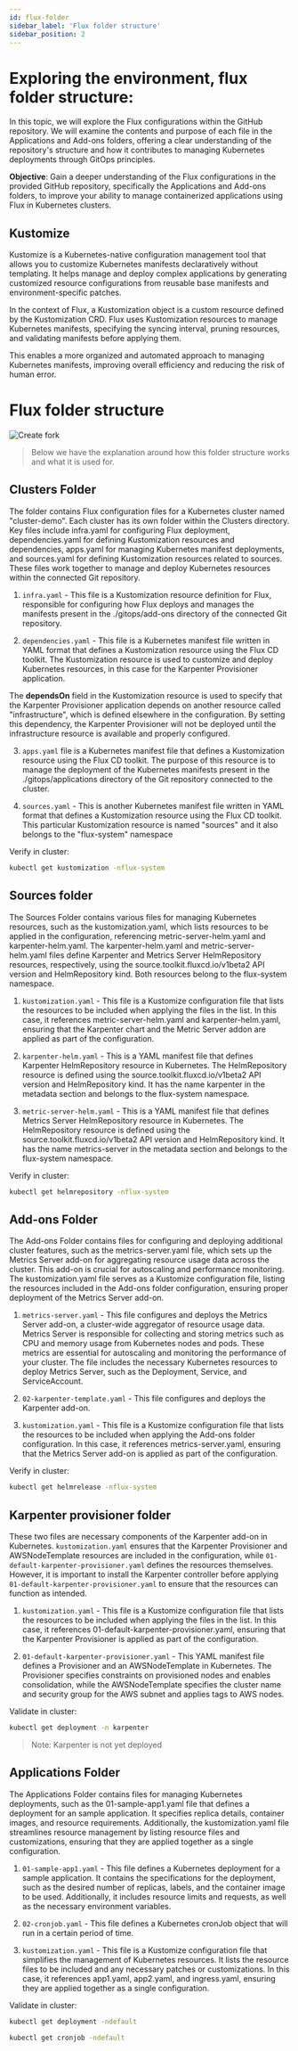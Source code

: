 ```yaml
---
id: flux-folder
sidebar_label: 'Flux folder structure'
sidebar_position: 2
---
```


# Exploring the environment, flux folder structure:

In this topic, we will explore the Flux configurations within the GitHub repository. We will examine the contents and purpose of each file in the Applications and Add-ons folders, offering a clear understanding of the repository's structure and how it contributes to managing Kubernetes deployments through GitOps principles.

**Objective**: Gain a deeper understanding of the Flux configurations in the provided GitHub repository, specifically the Applications and Add-ons folders, to improve your ability to manage containerized applications using Flux in Kubernetes clusters.

## Kustomize
Kustomize is a Kubernetes-native configuration management tool that allows you to customize Kubernetes manifests declaratively without templating. It helps manage and deploy complex applications by generating customized resource configurations from reusable base manifests and environment-specific patches.

In the context of Flux, a Kustomization object is a custom resource defined by the Kustomization CRD. Flux uses Kustomization resources to manage Kubernetes manifests, specifying the syncing interval, pruning resources, and validating manifests before applying them.

This enables a more organized and automated approach to managing Kubernetes manifests, improving overall efficiency and reducing the risk of human error.

# Flux folder structure

![Create fork](../../static/img/flux-flow-diagram.png)

> Below we have the explanation around how this folder structure works and what it is used for.

## Clusters Folder
The folder contains Flux configuration files for a Kubernetes cluster named "cluster-demo". Each cluster has its own folder within the Clusters directory. Key files include infra.yaml for configuring Flux deployment, dependencies.yaml for defining Kustomization resources and dependencies, apps.yaml for managing Kubernetes manifest deployments, and sources.yaml for defining Kustomization resources related to sources. These files work together to manage and deploy Kubernetes resources within the connected Git repository.

1. `infra.yaml` - This file is a Kustomization resource definition for Flux, responsible for configuring how Flux deploys and manages the manifests present in the ./gitops/add-ons directory of the connected Git repository.

2. `dependencies.yaml` - This file is a Kubernetes manifest file written in YAML format that defines a Kustomization resource using the Flux CD toolkit. The Kustomization resource is used to customize and deploy Kubernetes resources, in this case for the Karpenter Provisioner application.

The **dependsOn** field in the Kustomization resource is used to specify that the Karpenter Provisioner application depends on another resource called "infrastructure", which is defined elsewhere in the configuration. By setting this dependency, the Karpenter Provisioner will not be deployed until the infrastructure resource is available and properly configured.

3. `apps.yaml` file is a Kubernetes manifest file that defines a Kustomization resource using the Flux CD toolkit. The purpose of this resource is to manage the deployment of the Kubernetes manifests present in the ./gitops/applications directory of the Git repository connected to the cluster.

4. `sources.yaml` - This is another Kubernetes manifest file written in YAML format that defines a Kustomization resource using the Flux CD toolkit. This particular Kustomization resource is named "sources" and it also belongs to the "flux-system" namespace

Verify in cluster:

```bash
kubectl get kustomization -nflux-system
```

## Sources folder

The Sources Folder contains various files for managing Kubernetes resources, such as the kustomization.yaml, which lists resources to be applied in the configuration, referencing metric-server-helm.yaml and karpenter-helm.yaml. The karpenter-helm.yaml and metric-server-helm.yaml files define Karpenter and Metrics Server HelmRepository resources, respectively, using the source.toolkit.fluxcd.io/v1beta2 API version and HelmRepository kind. Both resources belong to the flux-system namespace.

1. `kustomization.yaml` - This file is a Kustomize configuration file that lists the resources to be included when applying the files in the list. In this case, it references metric-server-helm.yaml and karpenter-helm.yaml, ensuring that the Karpenter chart and the Metric Server addon are applied as part of the configuration.

2. `karpenter-helm.yaml` - This is a YAML manifest file that defines Karpenter HelmRepository resource in Kubernetes. The HelmRepository resource is defined using the source.toolkit.fluxcd.io/v1beta2 API version and HelmRepository kind. It has the name karpenter in the metadata section and belongs to the flux-system namespace.

3. `metric-server-helm.yaml` - This is a YAML manifest file that defines Metrics Server HelmRepository resource in Kubernetes. The HelmRepository resource is defined using the source.toolkit.fluxcd.io/v1beta2 API version and HelmRepository kind. It has the name metrics-server in the metadata section and belongs to the flux-system namespace.

Verify in cluster:

```bash
kubectl get helmrepository -nflux-system
```

## Add-ons Folder

The Add-ons Folder contains files for configuring and deploying additional cluster features, such as the metrics-server.yaml file, which sets up the Metrics Server add-on for aggregating resource usage data across the cluster. This add-on is crucial for autoscaling and performance monitoring. The kustomization.yaml file serves as a Kustomize configuration file, listing the resources included in the Add-ons folder configuration, ensuring proper deployment of the Metrics Server add-on.

1. `metrics-server.yaml` - This file configures and deploys the Metrics Server add-on, a cluster-wide aggregator of resource usage data. Metrics Server is responsible for collecting and storing metrics such as CPU and memory usage from Kubernetes nodes and pods. These metrics are essential for autoscaling and monitoring the performance of your cluster. The file includes the necessary Kubernetes resources to deploy Metrics Server, such as the Deployment, Service, and ServiceAccount.

2. `02-karpenter-template.yaml` - This file configures and deploys the Karpenter add-on.

3. `kustomization.yaml` - This file is a Kustomize configuration file that lists the resources to be included when applying the Add-ons folder configuration. In this case, it references metrics-server.yaml, ensuring that the Metrics Server add-on is applied as part of the configuration.

Verify in cluster:

```bash
kubectl get helmrelease -nflux-system
```

## Karpenter provisioner folder

These two files are necessary components of the Karpenter add-on in Kubernetes. `kustomization.yaml` ensures that the Karpenter Provisioner and AWSNodeTemplate resources are included in the configuration, while `01-default-karpenter-provisioner.yaml` defines the resources themselves. However, it is important to install the Karpenter controller before applying `01-default-karpenter-provisioner.yaml` to ensure that the resources can function as intended.

1. `kustomization.yaml` - This file is a Kustomize configuration file that lists the resources to be included when applying the files in the list. In this case, it references 01-default-karpenter-provisioner.yaml, ensuring that the Karpenter Provisioner is applied as part of the configuration.

2. `01-default-karpenter-provisioner.yaml` - This YAML manifest file defines a Provisioner and an AWSNodeTemplate in Kubernetes. The Provisioner specifies constraints on provisioned nodes and enables consolidation, while the AWSNodeTemplate specifies the cluster name and security group for the AWS subnet and applies tags to AWS nodes.

Validate in cluster:

```bash
kubectl get deployment -n karpenter
```

> Note: Karpenter is not yet deployed

## Applications Folder

The Applications Folder contains files for managing Kubernetes deployments, such as the 01-sample-app1.yaml file that defines a deployment for an sample application. It specifies replica details, container images, and resource requirements. Additionally, the kustomization.yaml file streamlines resource management by listing resource files and customizations, ensuring that they are applied together as a single configuration.

1. `01-sample-app1.yaml` - This file defines a Kubernetes deployment for a sample application. It contains the specifications for the deployment, such as the desired number of replicas, labels, and the container image to be used. Additionally, it includes resource limits and requests, as well as the necessary environment variables.

2. `02-cronjob.yaml` - This file defines a Kubernetes cronJob object that will run in a certain period of time.

4. `kustomization.yaml` - This file is a Kustomize configuration file that simplifies the management of Kubernetes resources. It lists the resource files to be included and any necessary patches or customizations. In this case, it references app1.yaml, app2.yaml, and ingress.yaml, ensuring they are applied together as a single configuration.

Validate in cluster:

```bash
kubectl get deployment -ndefault

kubectl get cronjob -ndefault
```
